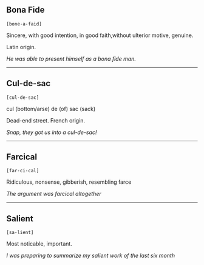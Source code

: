 ## Bona Fide
`[bone-a-faid]` 

Sincere, with good intention, in good faith,without ulterior motive, genuine.

Latin origin.

*He was able to present himself as a bona fide man.* 

---

## Cul-de-sac
`[cul-de-sac]` 

cul (bottom/arse) de (of) sac (sack)

Dead-end street. French origin.

*Snap, they got us into a cul-de-sac!* 

---


## Farcical
`[far-ci-cal]` 

Ridiculous, nonsense, gibberish, resembling farce

*The argument was farcical altogether* 

---

## Salient
`[sa-lient]` 

Most noticable, important.

*I was preparing to summarize my salient work of the last six month* 


